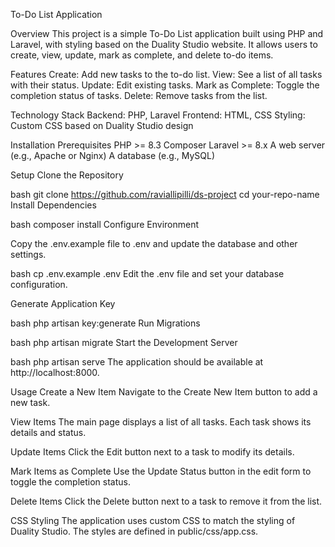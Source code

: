 To-Do List Application

Overview
This project is a simple To-Do List application built using PHP and Laravel, with styling based on the Duality Studio website. It allows users to create, view, update, mark as complete, and delete to-do items.

Features
Create: Add new tasks to the to-do list.
View: See a list of all tasks with their status.
Update: Edit existing tasks.
Mark as Complete: Toggle the completion status of tasks.
Delete: Remove tasks from the list.

Technology Stack
Backend: PHP, Laravel
Frontend: HTML, CSS
Styling: Custom CSS based on Duality Studio design

Installation
Prerequisites
PHP >= 8.3
Composer
Laravel >= 8.x
A web server (e.g., Apache or Nginx)
A database (e.g., MySQL)

Setup
Clone the Repository

bash
git clone https://github.com/raviallipilli/ds-project
cd your-repo-name
Install Dependencies

bash
composer install
Configure Environment

Copy the .env.example file to .env and update the database and other settings.

bash
cp .env.example .env
Edit the .env file and set your database configuration.

Generate Application Key

bash
php artisan key:generate
Run Migrations

bash
php artisan migrate
Start the Development Server

bash
php artisan serve
The application should be available at http://localhost:8000.

Usage
Create a New Item
Navigate to the Create New Item button to add a new task.

View Items
The main page displays a list of all tasks. Each task shows its details and status.

Update Items
Click the Edit button next to a task to modify its details.

Mark Items as Complete
Use the Update Status button in the edit form to toggle the completion status.

Delete Items
Click the Delete button next to a task to remove it from the list.

CSS Styling
The application uses custom CSS to match the styling of Duality Studio. The styles are defined in public/css/app.css.
